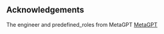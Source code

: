 ## Acknowledgements
The engineer and predefined_roles from MetaGPT [MetaGPT](https://github.com/geekan/MetaGPT)